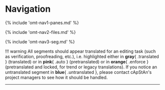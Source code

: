 # Navigation

<!-- section: navigation panes -->

{% include 'omt-nav1-panes.md' %}

<!-- section: navigation files -->

{% include 'omt-nav2-files.md' %}

<!-- section: navigation segments -->

{% include 'omt-nav3-seg.md' %}

<!-- prettier-ignore -->
!!! warning
    All segments should appear translated for an editing task (such as verification, proofreading, etc.), i.e. highlighted either in **gray**{ .translated } (translated) or in **pink**{ .auto } (pretranslated) or in **orange**{ .enforce } (pretranslated and locked, for trend or legacy translations). If you notice an untranslated segment in **blue**{ .untranslated }, please contact cApStAn's project managers to see how it should be handled.

---
